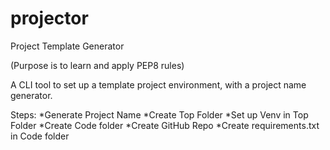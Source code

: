 # projector
Project Template Generator

(Purpose is to learn and apply PEP8 rules)

A CLI tool to set up a template project environment, with a project name generator.

Steps:
*Generate Project Name
*Create Top Folder
*Set up Venv in Top Folder
*Create Code folder
*Create GitHub Repo
*Create requirements.txt in Code folder

